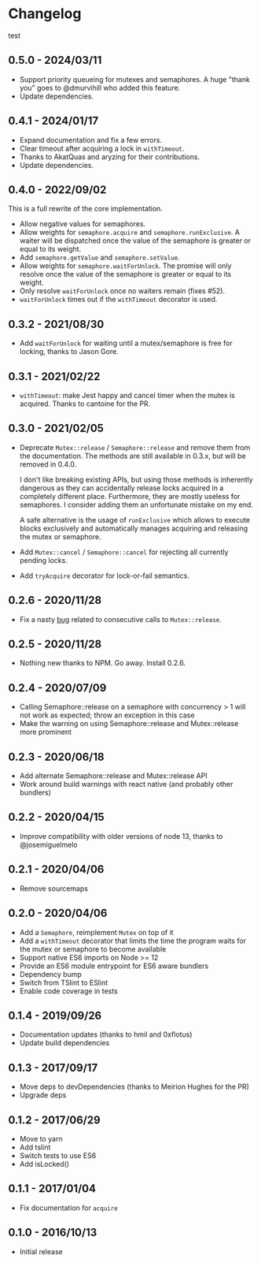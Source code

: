 # Changelog

test

## 0.5.0 - 2024/03/11

* Support priority queueing for mutexes and semaphores. A huge "thank you"
  goes to @dmurvihill who added this feature.
* Update dependencies.

## 0.4.1 - 2024/01/17

* Expand documentation and fix a few errors.
* Clear timeout after acquiring a lock in `withTimeout`.
* Thanks to AkatQuas and aryzing for their contributions.
* Update dependencies.

## 0.4.0 - 2022/09/02

This is a full rewrite of the core implementation.

* Allow negative values for semaphores.
* Allow weights for `semaphore.acquire` and `semaphore.runExclusive`.
  A waiter will be dispatched once the value of the semaphore is greater or
  equal to its weight.
* Add `semaphore.getValue` and `semaphore.setValue`.
* Allow weights for `semaphore.waitForUnlock`. The promise will only resolve
  once the value of the semaphore is greater or equal to its weight.
* Only resolve `waitForUnlock` once no waiters remain (fixes #52).
* `waitForUnlock` times out if the `withTimeout` decorator is used.

## 0.3.2 - 2021/08/30

* Add `waitForUnlock` for waiting until a mutex/semaphore is free for locking,
  thanks to Jason Gore.

## 0.3.1 - 2021/02/22

* `withTimeout`: make Jest happy and cancel timer when the mutex is acquired.
  Thanks to cantoine for the PR.

## 0.3.0 - 2021/02/05

 * Deprecate `Mutex::release` / `Semaphore::release` and remove them from the
   documentation. The methods are still available in 0.3.x, but will be removed in
   0.4.0.

   I don't like breaking existing APIs, but using those methods is inherently
   dangerous as they can accidentally release locks acquired in a completely
   different place. Furthermore, they are mostly useless for semaphores. I consider
   adding them an unfortunate mistake on my end.

   A safe alternative is the usage of `runExclusive` which allows to execute
   blocks exclusively and automatically manages acquiring and releasing the
   mutex or semaphore.
 * Add `Mutex::cancel` / `Semaphore::cancel` for rejecting all currently pending
   locks.
 * Add `tryAcquire` decorator for lock-or-fail semantics.

## 0.2.6 - 2020/11/28

 * Fix a nasty [bug](https://github.com/DirtyHairy/async-mutex/issues/27) related to
   consecutive calls to `Mutex::release`.

## 0.2.5 - 2020/11/28

 * Nothing new thanks to NPM. Go away. Install 0.2.6.

## 0.2.4 - 2020/07/09

 * Calling Semaphore::release on a semaphore with concurrency > 1 will not work
   as expected; throw an exception in this case
 * Make the warning on using Semaphore::release and Mutex::release more prominent

## 0.2.3 - 2020/06/18

 * Add alternate Semaphore::release and Mutex::release API
 * Work around build warnings with react native (and probably other bundlers)

## 0.2.2 - 2020/04/15

 * Improve compatibility with older versions of node 13, thanks to @josemiguelmelo

## 0.2.1 - 2020/04/06

 * Remove sourcemaps

## 0.2.0 - 2020/04/06

 * Add a `Semaphore`, reimplement `Mutex` on top of it
 * Add a `withTimeout` decorator that limits the time the program waits
   for the mutex or semaphore to become available
 * Support native ES6 imports on Node >= 12
 * Provide an ES6 module entrypoint for ES6 aware bundlers
 * Dependency bump
 * Switch from TSlint to ESlint
 * Enable code coverage in tests

## 0.1.4 - 2019/09/26

 * Documentation updates (thanks to hmil and 0xflotus)
 * Update build dependencies

## 0.1.3 - 2017/09/17

 * Move deps to devDependencies (thanks to Meirion Hughes for the PR)
 * Upgrade deps

## 0.1.2 - 2017/06/29

 * Move to yarn
 * Add tslint
 * Switch tests to use ES6
 * Add isLocked()

## 0.1.1 - 2017/01/04

 * Fix documentation for `acquire`

## 0.1.0 - 2016/10/13

 * Initial release
